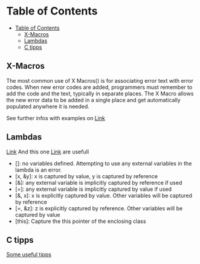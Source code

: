 # Table of Contents

- [Table of Contents](#table-of-contents)
  - [X-Macros](#x-macros)
  - [Lambdas](#lambdas)
  - [C tipps](#c-tipps)

## X-Macros

The most common use of X Macros() is for associating error text with error codes. When new error codes are added, programmers must remember to add the code and the text, typically in separate places. The X Macro allows the new error data to be added in a single place and get automatically populated anywhere it is needed.

See further infos with examples on [Link](http://stackoverflow.com/questions/264269/what-is-a-good-reference-documenting-patterns-of-use-of-x-macros-in-c-or-possib)

## Lambdas

[Link](http://www.dreamincode.net/forums/topic/264061-c11-fun-with-functions/) And this one [Link](http://www.cprogramming.com/c++11/c++11-lambda-closures.html) are usefull

- []: no variables defined. Attempting to use any external variables in the lambda is an error.
- [x, &y]: x is captured by value, y is captured by reference
- [&]: any external variable is implicitly captured by reference if used
- [=]: any external variable is implicitly captured by value if used
- [&, x]: x is explicitly captured by value. Other variables will be captured by reference
- [=, &z]: z is explicitly captured by reference. Other variables will be captured by value
- [this]: Capture the this pointer of the enclosing class

## C tipps

[Some useful tipps](https://matt.sh/howto-c)
